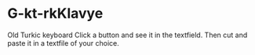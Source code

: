 # G-kt-rkKlavye
Old Turkic keyboard
Click a button and see it in the textfield.
Then cut and paste it in a textfile of your choice.
